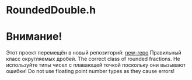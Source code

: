 # RoundedDouble.h
# Внимание!
Этот проект перемещён в новый репозиторий: [new-repo](https://github.com/tsvigo/RoundedDouble.h_v._2)
Правильный класс округляемых дробей. The correct class of rounded fractions.
Не используйте типы чисел с плавающей точкой поскольку они вызывают ошибки! Do not use floating point number types as they cause errors!
